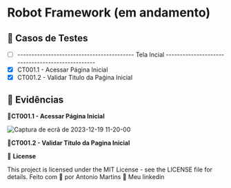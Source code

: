 # Robot Framework (em andamento)

## 🔖 Casos de Testes
- [ ] ------------------------------------------ Tela Incial ------------------------------------------------- 
- [X] CT001.1 - Acessar Página Inicial
- [X] CT001.2 - Validar Titulo da Paǵina Inicial

## 🚀 Evidências
🚀**CT001.1 - Acessar Página Inicial**

![Captura de ecrã de 2023-12-19 11-20-00](https://github.com/antoniogmartins/Interfaces/blob/main/RobotFramework/Evidencias/Casos_Testes/CT001.1%20-%20Acessar%20P%C3%A1gina%20Inicial.png)

🚀**CT001.2 - Validar Titulo da Pagina Inicial**


📝 **License**

This project is licensed under the MIT License - see the LICENSE file for details.
Feito com 💜  por Antonio Martins 👋   Meu linkedin


